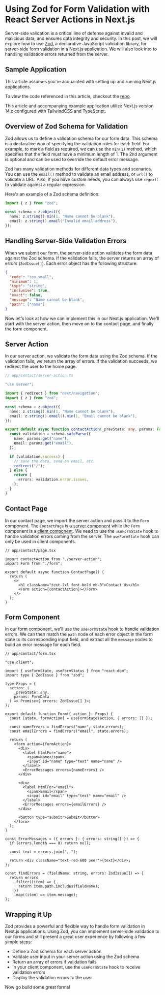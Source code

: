 # Using Zod for Form Validation with React Server Actions in Next.js

Server-side validation is a critical line of defense against invalid and malicious data, and ensures data integrity and security. In this post, we will explore how to use [Zod](https://zod.dev/), a declarative JavaScript validation library, for server-side form validation in a [Next.js](https://nextjs.org/) application. We will also look into to handling validation errors returned from the server.

## Sample Application

This article assumes you're acquainted with setting up and running Next.js applications.

To view the code referenced in this article, checkout the [repo](https://github.com/CodingZeal/nextjs-server-action-validation).

This article and accompanying example application utilize Next.js version 14.x configured with TailwindCSS and TypeScript.

## Overview of Zod Schema for Validation

Zod allows us to define a validation schema for our form data. This schema is a declarative way of specifying the validation rules for each field. For example, to mark a field as required, we can use the `min(1)` method, which specifies that the field must have a minimum length of 1. The 2nd argument is optional and can be used to override the default error message.

Zod has many validation methods for different data types and scenarios. You can use the `email()` method to validate an email address, or `url()` to validate a URL. Also, if you have custom needs, you can always use `regex()` to validate against a regular expression.

Here's an example of a Zod schema definition:

```ts
import { z } from "zod";

const schema = z.object({
  name: z.string().min(1, "Name cannot be blank"),
  email: z.string().email("Invalid email address"),
});
```

## Handling Server-Side Validation Errors

When we submit our form, the server-side action validates the form data against the Zod schema. If the validation fails, the server returns an array of errors (`ZodIssue[]`). Each error object has the following structure:

```json
{
  "code": "too_small",
  "minimum": 1,
  "type": "string",
  "inclusive": true,
  "exact": false,
  "message": "Name cannot be blank",
  "path": ["name"]
}
```

Now let's look at how we can implement this in our Next.js application. We'll start with the server action, then move on to the contact page, and finally the form component.

## Server Action

In our server action, we validate the form data using the Zod schema. If the validation fails, we return the array of errors. If the validation succeeds, we redirect the user to the home page.

```ts
// app/contact/server-action.ts

"use server";

import { redirect } from "next/navigation";
import { z } from "zod";

const schema = z.object({
  name: z.string().min(1, "Name cannot be blank"),
  email: z.string().email().min(1, "Email cannot be blank"),
});

export default async function contactAction(_prevState: any, params: FormData) {
  const validation = schema.safeParse({
    name: params.get("name"),
    email: params.get("email"),
  });

  if (validation.success) {
    // save the data, send an email, etc.
    redirect("/");
  } else {
    return {
      errors: validation.error.issues,
    };
  }
}
```

## Contact Page

In our contact page, we import the server action and pass it to the `Form` component. The `ContactPage` is a [server component](https://nextjs.org/docs/app/building-your-application/rendering/server-components) while the `Form` component is a [client component](https://nextjs.org/docs/app/building-your-application/rendering/client-components). We need to use the `useFormState` hook to handle validation errors coming from the server. The `useFormState` hook can only be used in client components.

```tsx
// app/contact/page.tsx

import contactAction from "./server-action";
import Form from "./form";

export default async function ContactPage() {
  return (
    <>
      <h1 className="text-2xl font-bold mb-3">Contact Us</h1>
      <Form action={contactAction}></Form>
    </>
  );
}
```

## Form Component

In our form component, we'll use the `useFormState` hook to handle validation errors. We can then match the `path` node of each error object in the form state to its corresponding input field, and extract all the `message` nodes to build an error message for each field.

```tsx
// app/contact/form.tsx

"use client";

import { useFormState, useFormStatus } from "react-dom";
import type { ZodIssue } from "zod";

type Props = {
  action: (
    _prevState: any,
    params: FormData
  ) => Promise<{ errors: ZodIssue[] }>;
};

export default function Form({ action }: Props) {
  const [state, formAction] = useFormState(action, { errors: [] });

  const nameErrors = findErrors("name", state.errors);
  const emailErrors = findErrors("email", state.errors);

  return (
    <form action={formAction}>
      <div>
        <label htmlFor="name">
          <span>Name</span>
          <input id="name" type="text" name="name" />
        </label>
        <ErrorMessages errors={nameErrors} />
      </div>

      <div>
        <label htmlFor="email">
          <span>Email</span>
          <input id="email" type="text" name="email" />
        </label>
        <ErrorMessages errors={emailErrors} />
      </div>

      <button type="submit">Submit</button>
    </form>
  );
}

const ErrorMessages = ({ errors }: { errors: string[] }) => {
  if (errors.length === 0) return null;

  const text = errors.join(", ");

  return <div className="text-red-600 peer">{text}</div>;
};

const findErrors = (fieldName: string, errors: ZodIssue[]) => {
  return errors
    .filter((item) => {
      return item.path.includes(fieldName);
    })
    .map((item) => item.message);
};
```

## Wrapping it Up

Zod provides a powerful and flexible way to handle form validation in Next.js applications. Using Zod, you can implement server-side validation to our forms and still present a great user experience by following a few simple steps:

- Define a Zod schema for each server action
- Validate user input in your server action using the Zod schema
- Return an array of errors if validation fails
- In your client component, use the `useFormState` hook to receive validation errors
- Display the validation errors to the user

Now go build some great forms!
